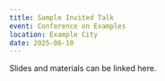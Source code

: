 ```yaml
---
title: Sample Invited Talk
event: Conference on Examples
location: Example City
date: 2025-06-10
---
```


Slides and materials can be linked here.


